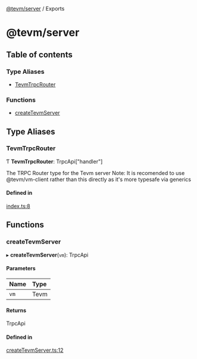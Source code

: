 [@tevm/server](README.md) / Exports

# @tevm/server

## Table of contents

### Type Aliases

- [TevmTrpcRouter](undefined)

### Functions

- [createTevmServer](undefined)

## Type Aliases

### TevmTrpcRouter

Ƭ **TevmTrpcRouter**: TrpcApi["handler"]

The TRPC Router type for the Tevm server
Note: It is recomended to use @tevm/vm-client rather than this directly
as it's more typesafe via generics

#### Defined in

[index.ts:8](https://github.com/evmts/tevm-monorepo/blob/main/vm/server/src/index.ts#L8)

## Functions

### createTevmServer

▸ **createTevmServer**(`vm`): TrpcApi

#### Parameters

| Name | Type |
| :------ | :------ |
| `vm` | Tevm |

#### Returns

TrpcApi

#### Defined in

[createTevmServer.ts:12](https://github.com/evmts/tevm-monorepo/blob/main/vm/server/src/createTevmServer.ts#L12)
